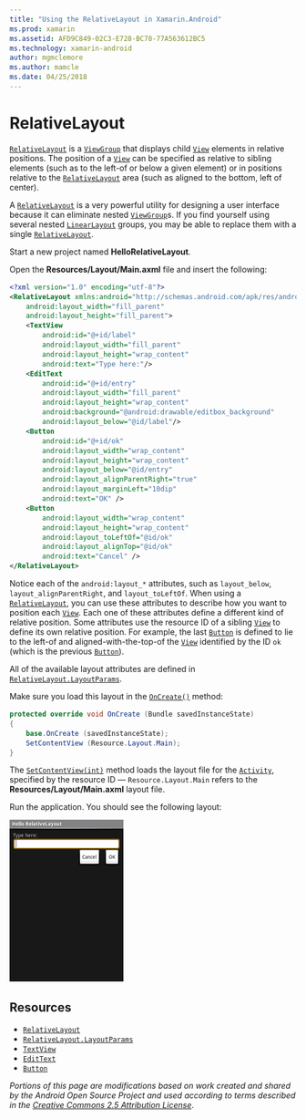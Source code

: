 ```yaml
---
title: "Using the RelativeLayout in Xamarin.Android"
ms.prod: xamarin
ms.assetid: AFD9C849-02C3-E728-BC78-77A563612BC5
ms.technology: xamarin-android
author: mgmclemore
ms.author: mamcle
ms.date: 04/25/2018
---
```


# RelativeLayout

[`RelativeLayout`](https://developer.xamarin.com/api/type/Android.Widget.RelativeLayout/)
is a
[`ViewGroup`](https://developer.xamarin.com/api/type/Android.Views.ViewGroup/) that displays child
[`View`](https://developer.xamarin.com/api/type/Android.Views.View/)
elements in relative positions. The position of a
[`View`](https://developer.xamarin.com/api/type/Android.Views.View/) can
be specified as relative to sibling elements (such as to the left-of or
below a given element) or in positions relative to the
[`RelativeLayout`](https://developer.xamarin.com/api/type/Android.Widget.RelativeLayout/)
area (such as aligned to the bottom, left of center).

A [`RelativeLayout`](https://developer.xamarin.com/api/type/Android.Widget.RelativeLayout/)
is a very powerful utility for designing a user interface because it
can eliminate nested
[`ViewGroup`](https://developer.xamarin.com/api/type/Android.Views.ViewGroup/)s. If you find
yourself using several nested
[`LinearLayout`](https://developer.xamarin.com/api/type/Android.Widget.LinearLayout/)
groups, you may be able to replace them with a single
[`RelativeLayout`](https://developer.xamarin.com/api/type/Android.Widget.RelativeLayout/).

Start a new project named **HelloRelativeLayout**.

Open the **Resources/Layout/Main.axml** file and insert the following:

```xml
<?xml version="1.0" encoding="utf-8"?>
<RelativeLayout xmlns:android="http://schemas.android.com/apk/res/android"
    android:layout_width="fill_parent"
    android:layout_height="fill_parent">
    <TextView
        android:id="@+id/label"
        android:layout_width="fill_parent"
        android:layout_height="wrap_content"
        android:text="Type here:"/>
    <EditText
        android:id="@+id/entry"
        android:layout_width="fill_parent"
        android:layout_height="wrap_content"
        android:background="@android:drawable/editbox_background"
        android:layout_below="@id/label"/>
    <Button
        android:id="@+id/ok"
        android:layout_width="wrap_content"
        android:layout_height="wrap_content"
        android:layout_below="@id/entry"
        android:layout_alignParentRight="true"
        android:layout_marginLeft="10dip"
        android:text="OK" />
    <Button
        android:layout_width="wrap_content"
        android:layout_height="wrap_content"
        android:layout_toLeftOf="@id/ok"
        android:layout_alignTop="@id/ok"
        android:text="Cancel" />
</RelativeLayout>
```

Notice each of the `android:layout_*` attributes, such as
`layout_below`, `layout_alignParentRight`, and `layout_toLeftOf`.
When using a
[`RelativeLayout`](https://developer.xamarin.com/api/type/Android.Widget.RelativeLayout/), you can
use these attributes to describe how you want to position each
[`View`](https://developer.xamarin.com/api/type/Android.Views.View/). Each one of these attributes
define a different kind of relative position. Some attributes use the
resource ID of a sibling
[`View`](https://developer.xamarin.com/api/type/Android.Views.View/) to define its own relative
position. For example, the last
[`Button`](https://developer.xamarin.com/api/type/Android.Widget.Button/) is defined to lie to the
left-of and aligned-with-the-top-of the
[`View`](https://developer.xamarin.com/api/type/Android.Views.View/) identified by the ID `ok`
(which is the previous
[`Button`](https://developer.xamarin.com/api/type/Android.Widget.Button/)).

All of the available layout attributes are defined in
[`RelativeLayout.LayoutParams`](https://developer.xamarin.com/api/type/Android.Widget.RelativeLayout+LayoutParams/).

Make sure you load this layout in the
[`OnCreate()`](https://developer.xamarin.com/api/member/Android.App.Activity.OnCreate/p/Android.OS.Bundle/)
method:

```csharp
protected override void OnCreate (Bundle savedInstanceState)
{
    base.OnCreate (savedInstanceState);
    SetContentView (Resource.Layout.Main);
}
```

The [`SetContentView(int)`](https://developer.xamarin.com/api/member/Android.App.Activity.SetContentView/p/System.Int32/)
method loads the layout file for the
[`Activity`](https://developer.xamarin.com/api/type/Android.App.Activity/), specified by the
resource ID &mdash; `Resource.Layout.Main` refers to the
**Resources/Layout/Main.axml** layout file.

Run the application. You should see the following layout:

[![Screenshot of a relative layout with a TextView, EditText, and two buttons](relative-layout-images/helloviews2.png)](relative-layout-images/helloviews2.png#lightbox)


## Resources

-   [`RelativeLayout`](https://developer.xamarin.com/api/type/Android.Widget.RelativeLayout/)
-   [`RelativeLayout.LayoutParams`](https://developer.xamarin.com/api/type/Android.Widget.RelativeLayout+LayoutParams/)
-   [`TextView`](https://developer.xamarin.com/api/type/Android.Widget.TextView/)
-   [`EditText`](https://developer.xamarin.com/api/type/Android.Widget.EditText/)
-   [`Button`](https://developer.xamarin.com/api/type/Android.Widget.Button/)


*Portions of this page are modifications based on work created and shared by the
Android Open Source Project and used according to terms described in the*
[*Creative Commons 2.5 Attribution License*](http://creativecommons.org/licenses/by/2.5/).
